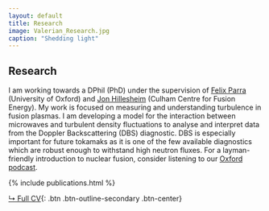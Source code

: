 ```yaml
---
layout: default
title: Research
image: Valerian_Research.jpg
caption: "Shedding light"
---
```

<link rel="stylesheet" href="https://cdn.jsdelivr.net/gh/jpswalsh/academicons@1/css/academicons.min.css">

## Research
I am working towards a DPhil (PhD) under the supervision of [Felix Parra](https://www2.physics.ox.ac.uk/contacts/people/parradiaz) (University of Oxford) and [Jon Hillesheim](https://www.researchgate.net/profile/Jon_Hillesheim) (Culham Centre for Fusion Energy). My work is focused on measuring and understanding turbulence in fusion plasmas. I am developing a model for the interaction between microwaves and turbulent density fluctuations to analyse and interpret data from the Doppler Backscattering (DBS) diagnostic. DBS is especially important for future tokamaks as it is one of the few available diagnostics which are robust enough to withstand high neutron fluxes. For a layman-friendly introduction to nuclear fusion, consider listening to our [Oxford podcast](https://podcasts.ox.ac.uk/nuclear-fusion).

<div align="center">
  <a class="social-icon" href="https://orcid.org/0000-0001-6009-3649" target="_blank"><i class="ai ai-orcid-square"></i></a>
  <a class="social-icon" href="https://www.researchgate.net/profile/Valerian_Hall-Chen" target="_blank"><i class="ai ai-researchgate-square"></i></a>
  <a class="social-icon" href="https://scholar.google.co.uk/citations?user=uMccrC4AAAAJ" target="_blank"><i class="ai ai-google-scholar-square"></i></a>
  <a class="social-icon" href="https://publons.com/researcher/AAE-5385-2019/" target="_blank"><i class="ai ai-Publons-Square"></i></a>
</div>
{% include publications.html %}

[↳ Full CV](assets/files/CV_Valerian.pdf){: .btn .btn-outline-secondary .btn-center}
